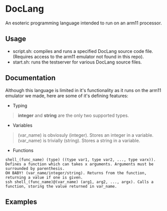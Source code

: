 # DocLang
An esoteric programming language intended to run on an arm11 processor.

## Usage
* script.sh: compiles and runs a specified DocLang source code file. (Requires access to the arm11 emulator not found in this repo).
* start.sh: runs the testserver for various DocLang source files.

## Documentation

Although this language is limited in it's functionality as it runs on the arm11 emulator we made, here are some of it's defining features:

* Typing

> **integer** and **string** are the only two supported types.

* Variables

> (var_name) is obviosuly (integer). Stores an integer in a variable.
> (var_name) is trivially (string). Stores a string in a variable.

* Functions

``` 
shell_(func_name) (type) ((type var1, type var2, ..., type varx)). Defines a function which can takes x arguments. Arguments must be surrounded by parenthesis.
OH BABY! (var_name/integer/string). Returns from the function, returning a value if one is given.
ssh shell_(func_name)@(var_name) (arg1, arg2, ..., argx). Calls a function, storing the value returned in var_name.
```
## Examples

